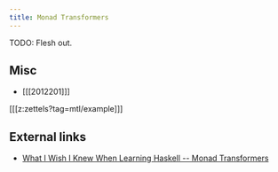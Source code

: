 ```yaml
---
title: Monad Transformers
---
```


TODO: Flesh out.

## Misc

* [[[2012201]]]

[[[z:zettels?tag=mtl/example]]]

## External links

* [What I Wish I Knew When Learning Haskell -- Monad Transformers](http://dev.stephendiehl.com/hask/#monad-transformers)

